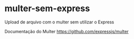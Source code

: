 # multer-sem-express
Upload de arquivo com o multer sem utilizar o Express

Documentação do Multer https://github.com/expressjs/multer

